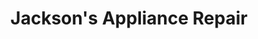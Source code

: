 ---
title: "Jackson's Appliance Repair"
url: /greenville/jacksons-appliance-repair/
shop: electronics
---